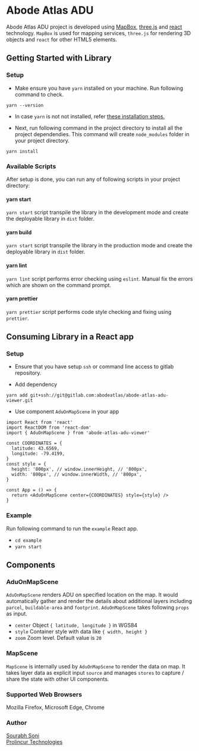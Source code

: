 # Abode Atlas ADU

Abode Atlas ADU project is developed using [MapBox](https://docs.mapbox.com/), [three.js](https://threejs.org/) and [react](https://reactjs.org/) technology. `MapBox` is used for mapping services, `three.js`  for rendering 3D objects and `react` for other HTML5 elements. 

## Getting Started with Library

### Setup

- Make ensure you have `yarn` installed on your machine. Run following command to check.

`yarn --version`

- In case `yarn` is not not installed, refer [these installation steps.](https://classic.yarnpkg.com/en/docs/install)

- Next, run following command in the project directory to install all the project dependendies. This command will create `node_modules` folder in your project directory.

`yarn install`

### Available Scripts

After setup is done, you can run any of following scripts in your project directory:

#### yarn start

`yarn start` script transpile the library in the development mode and create the deployable library in `dist` folder.

#### yarn build

`yarn start` script transpile the library in the production mode and create the deployable library in `dist` folder.


#### yarn lint

`yarn lint` script performs error checking using `eslint`. Manual fix the errors which are shown on the command prompt.

#### yarn prettier

`yarn prettier` script performs code style checking and fixing using `prettier`.

## Consuming Library in a React app

### Setup

- Ensure that you have setup `ssh` or command line access to gitlab repository.

- Add dependency

`yarn add git+ssh://git@gitlab.com:abodeatlas/abode-atlas-adu-viewer.git`

- Use component `AduOnMapScene` in your app

```
import React from 'react'
import ReactDOM from 'react-dom'
import { AduOnMapScene } from 'abode-atlas-adu-viewer'

const COORDINATES = {
  latitude: 43.6569,
  longitude: -79.4199,
}
const style = {
  height: '800px', // window.innerHeight, // '800px',
  width: '800px', // window.innerWidth, // '800px',
}

const App = () => {
  return <AduOnMapScene center={COORDINATES} style={style} />
}
```

### Example

Run following command to run the `example` React app.

- `cd example`
- `yarn start`

## Components

### AduOnMapScene

`AduOnMapScene` renders ADU on specified location on the map. It would automatically gather and render the details about additional layers including `parcel`, `buildable-area` and `footprint`. `AduOnMapScene` takes following `props` as input.

- `center` Object `{ latitude, longitude }` in WGS84
- `style` Container style with data like `{ width, height }`
- `zoom` Zoom level. Default value is `20`

### MapScene

`MapScene` is internally used by `AduOnMapScene` to render the data on map. It takes layer data as explicit input `source` and manages `stores` to capture / share the state with other UI components.


### Supported Web Browsers

Mozilla Firefox, Microsoft Edge, Chrome

### Author

[Sourabh Soni](mailto:Sourabh.Soni@prolincur.com)\
[Prolincur Technologies](https://prolincur.com)

